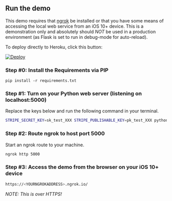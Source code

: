 
## Run the demo

This demo requires that [ngrok](https://ngrok.io/) be installed or that you have some means of accessing the local web service from an iOS 10+ device.  This is a demonstration only and absolutely should *NOT* be used in a production environment (as Flask is set to run in debug-mode for auto-reload).

To deploy directly to Heroku, click this button:

[![Deploy](https://www.herokucdn.com/deploy/button.png)](https://heroku.com/deploy)

### Step #0: Install the Requirements via PIP

```
pip install -r requirements.txt
```

### Step #1: Turn on your Python web server (listening on localhost:5000)

Replace the keys below and run the following command in your terminal.

```bash
STRIPE_SECRET_KEY=sk_test_XXX STRIPE_PUBLISHABLE_KEY=pk_test_XXX python run.py
```

### Step #2: Route ngrok to host port 5000

Start an ngrok route to your machine.

```bash
ngrok http 5000
```

### Step #3: Access the demo from the browser on your iOS 10+ device

```bash
https://<YOURNGROKADDRESS>.ngrok.io/
```

*NOTE: This is over HTTPS!*
